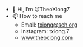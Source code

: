 - 👋 Hi, I’m @TheoXiong7
- 📫 How to reach me
  - Email: txiong@sch.org
  - Instagram: txiong.7
  - www.theoxiong.com
<!---
TheoXiong7/TheoXiong7 is a ✨ special ✨ repository because its `README.md` (this file) appears on your GitHub profile.
You can click the Preview link to take a look at your changes.
--->
